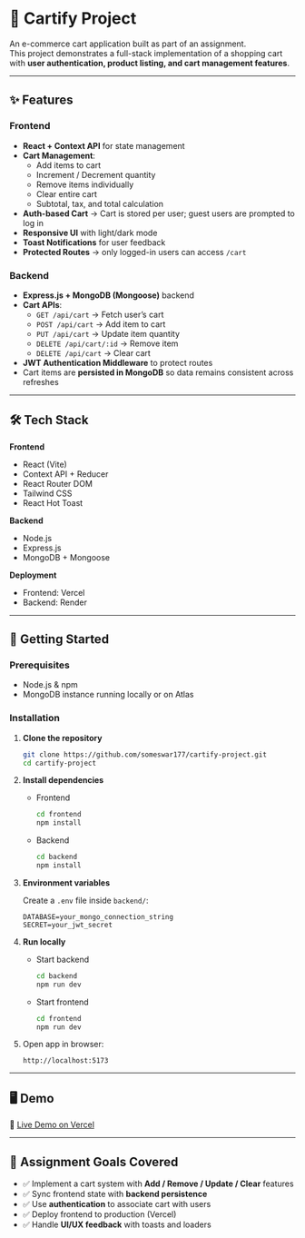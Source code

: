 # 🛒 Cartify Project

An e-commerce cart application built as part of an assignment.  
This project demonstrates a full-stack implementation of a shopping cart with **user authentication, product listing, and cart management features**.

---

## ✨ Features

### Frontend
- **React + Context API** for state management
- **Cart Management**:
  - Add items to cart
  - Increment / Decrement quantity
  - Remove items individually
  - Clear entire cart
  - Subtotal, tax, and total calculation
- **Auth-based Cart** → Cart is stored per user; guest users are prompted to log in
- **Responsive UI** with light/dark mode
- **Toast Notifications** for user feedback
- **Protected Routes** → only logged-in users can access `/cart`

### Backend
- **Express.js + MongoDB (Mongoose)** backend
- **Cart APIs**:
  - `GET /api/cart` → Fetch user’s cart
  - `POST /api/cart` → Add item to cart
  - `PUT /api/cart` → Update item quantity
  - `DELETE /api/cart/:id` → Remove item
  - `DELETE /api/cart` → Clear cart
- **JWT Authentication Middleware** to protect routes
- Cart items are **persisted in MongoDB** so data remains consistent across refreshes

---

## 🛠️ Tech Stack

**Frontend**  
- React (Vite)  
- Context API + Reducer  
- React Router DOM  
- Tailwind CSS  
- React Hot Toast  

**Backend**  
- Node.js  
- Express.js  
- MongoDB + Mongoose  

**Deployment**  
- Frontend: Vercel  
- Backend: Render

---

## 🚀 Getting Started

### Prerequisites
- Node.js & npm  
- MongoDB instance running locally or on Atlas  

### Installation

1. **Clone the repository**
    ```bash
    git clone https://github.com/someswar177/cartify-project.git
    cd cartify-project
    ```

2. **Install dependencies**
    - Frontend
      ```bash
      cd frontend
      npm install
      ```
    - Backend
      ```bash
      cd backend
      npm install
      ```

3. **Environment variables**

    Create a `.env` file inside `backend/`:

    ```env
    DATABASE=your_mongo_connection_string
    SECRET=your_jwt_secret
    ```

4. **Run locally**
    - Start backend
      ```bash
      cd backend
      npm run dev
      ```
    - Start frontend
      ```bash
      cd frontend
      npm run dev
      ```

5. Open app in browser:
    ```
    http://localhost:5173
    ```

---

## 🖥️ Demo

🔗 [Live Demo on Vercel](https://cartify-project-hazel.vercel.app)

---

## 📌 Assignment Goals Covered

- ✅ Implement a cart system with **Add / Remove / Update / Clear** features  
- ✅ Sync frontend state with **backend persistence**  
- ✅ Use **authentication** to associate cart with users  
- ✅ Deploy frontend to production (Vercel)  
- ✅ Handle **UI/UX feedback** with toasts and loaders  
